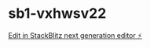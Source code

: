 # sb1-vxhwsv22

[Edit in StackBlitz next generation editor ⚡️](https://stackblitz.com/~/github.com/maxou006/sb1-vxhwsv22)